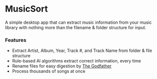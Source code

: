 # MusicSort
A simple desktop app that can extract music information from your music library with nothing more than the filename &amp; folder structure for input.

### Features

* Extract Artist, Album, Year, Track #, and Track Name from folder & file structure
* Rule-based AI algorithms extract correct information, every time
* Rename files for easy digestion by [The Godfather](http://www.jtclipper.eu/thegodfather/) 
* Process thousands of songs at once
